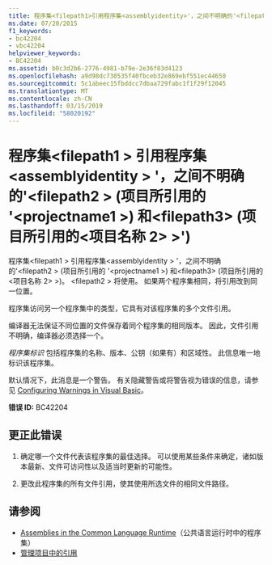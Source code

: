 ```yaml
---
title: 程序集<filepath1>引用程序集<assemblyidentity>'，之间不明确的'<filepath2>(项目所引用的 '<projectname1>) 和<filepath3>(项目所引用的<projectname2>)
ms.date: 07/20/2015
f1_keywords:
- bc42204
- vbc42204
helpviewer_keywords:
- BC42204
ms.assetid: b0c3d2b6-2776-4981-b79e-2e36f03d4123
ms.openlocfilehash: a9d98dc730535f40fbceb32e869ebf551ec44650
ms.sourcegitcommit: 5c1abeec15fbddcc7dbaa729fabc1f1f29f12045
ms.translationtype: MT
ms.contentlocale: zh-CN
ms.lasthandoff: 03/15/2019
ms.locfileid: "58020192"
---
```

# <a name="assembly-filepath1-references-assembly-assemblyidentity-which-is-ambiguous-between-filepath2-referenced-by-project-projectname1-and-filepath3-referenced-by-project-projectname2"></a>程序集\<filepath1 > 引用程序集\<assemblyidentity > '，之间不明确的'\<filepath2 > (项目所引用的 '\<projectname1 >) 和\<filepath3> (项目所引用的\<项目名称 2> >')
程序集\<filepath1 > 引用程序集\<assemblyidentity > '，之间不明确的'\<filepath2 > (项目所引用的 '\<projectname1 >) 和\<filepath3> (项目所引用的\<项目名称 2> >)。 \<filepath2 > 将使用。 如果两个程序集相同，将引用改到同一位置。  
  
 程序集访问另一个程序集中的类型，它具有对该程序集的多个文件引用。  
  
 编译器无法保证不同位置的文件保存着同个程序集的相同版本。 因此，文件引用不明确，编译器必须选择一个。  
  
 *程序集标识* 包括程序集的名称、版本、公钥（如果有）和区域性。 此信息唯一地标识该程序集。  
  
 默认情况下，此消息是一个警告。 有关隐藏警告或将警告视为错误的信息，请参见 [Configuring Warnings in Visual Basic](/visualstudio/ide/configuring-warnings-in-visual-basic)。  
  
 **错误 ID:** BC42204  
  
## <a name="to-correct-this-error"></a>更正此错误  
  
1.  确定哪一个文件代表该程序集的最佳选择。 可以使用某些条件来确定，诸如版本最新、文件可访问性以及适当时更新的可能性。  
  
2.  更改此程序集的所有文件引用，使其使用所选文件的相同文件路径。  
  
## <a name="see-also"></a>请参阅

- [Assemblies in the Common Language Runtime](../../framework/app-domains/assemblies-in-the-common-language-runtime.md)（公共语言运行时中的程序集）
- [管理项目中的引用](/visualstudio/ide/managing-references-in-a-project)
